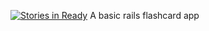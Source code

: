 [<img alt='Stories in Ready' src='https://badge.waffle.io/fergusbarratt/flashcards.png?label=ready&title=Ready' />](https://waffle.io/fergusbarratt/flashcards)
A basic rails flashcard app
